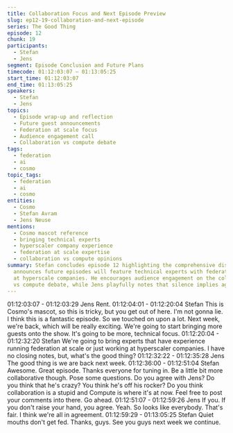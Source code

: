 ```yaml
---
title: Collaboration Focus and Next Episode Preview
slug: ep12-19-collaboration-and-next-episode
series: The Good Thing
episode: 12
chunk: 19
participants:
  - Stefan
  - Jens
segment: Episode Conclusion and Future Plans
timecode: 01:12:03:07 – 01:13:05:25
start_time: 01:12:03:07
end_time: 01:13:05:25
speakers:
  - Stefan
  - Jens
topics:
  - Episode wrap-up and reflection
  - Future guest announcements
  - Federation at scale focus
  - Audience engagement call
  - Collaboration vs compute debate
tags:
  - federation
  - ai
  - cosmo
topic_tags:
  - federation
  - ai
  - cosmo
entities:
  - Cosmo
  - Stefan Avram
  - Jens Neuse
mentions:
  - Cosmo mascot reference
  - bringing technical experts
  - hyperscaler company experience
  - federation at scale expertise
  - collaboration vs compute opinions
summary: Stefan concludes episode 12 highlighting the comprehensive discussion and
  announces future episodes will feature technical experts with federation experience
  at hyperscale companies. He encourages audience engagement on the collaboration
  vs compute debate, while Jens playfully notes that silence implies agreement.
---
```


01:12:03:07 - 01:12:03:29
Jens
Rent.
01:12:04:01 - 01:12:20:04
Stefan
This is Cosmo's mascot, so this is tricky, but you get out of here. I'm not gonna lie. I think this is
a fantastic episode. So we touched on upon a lot. Next week, we're back, which will be really
exciting. We're going to start bringing more guests onto the show. It's going to be more,
technical focus.
01:12:20:04 - 01:12:32:20
Stefan
We're going to bring experts that have experience running federation at scale or just working at
hyperscaler companies. I have no closing notes, but, what's the good thing?
01:12:32:22 - 01:12:35:28
Jens
The good thing is we are back next week.
01:12:36:00 - 01:12:51:04
Stefan
Awesome. Great episode. Thanks everyone for tuning in. Be a little bit more collaborative
though. Pose some questions. Do you agree with Jens? Do you think that he's crazy? You think
he's off his rocker? Do you think collaboration is a stupid and Compute is where it's at now. Feel
free to post your comments into there. Go ahead.
01:12:51:07 - 01:12:59:26
Jens
If you. If you don't raise your hand, you agree. Yeah. So looks like everybody. That's fair. I think
we're all in agreement.
01:12:59:29 - 01:13:05:25
Stefan
Quiet mouths don't get fed. Thanks, guys. See you guys next week we continue.